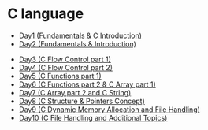 # C language
* <a href="https://github.com/Dheeraj2002kumar/Foundation-Language/tree/main/C%20language/Day1">Day1  (Fundamentals & C Introduction)</a>
* <a href="https://github.com/Dheeraj2002kumar/Foundation-Language/tree/main/C%20language/Day2">Day2 (Fundamentals & Introduction)
- Day3 (C Flow Control part 1)
- Day4 (C Flow Control part 2)
- Day5 (C Functions part 1)
- Day6 (C Functions part 2 & C Array part 1)
- Day7 (C Array part 2 and C String)
- Day8 (C Structure & Pointers Concept)
- Day9 (C Dynamic Memory Allocation and File Handling)
- Day10 (C File Handling and Additional Topics)
